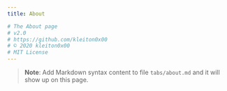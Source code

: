 ```yaml
---
title: About

# The About page
# v2.0
# https://github.com/kleiton0x00
# © 2020 kleiton0x00
# MIT License
---
```


> **Note**: Add Markdown syntax content to file `tabs/about.md` and it will show up on this page.
